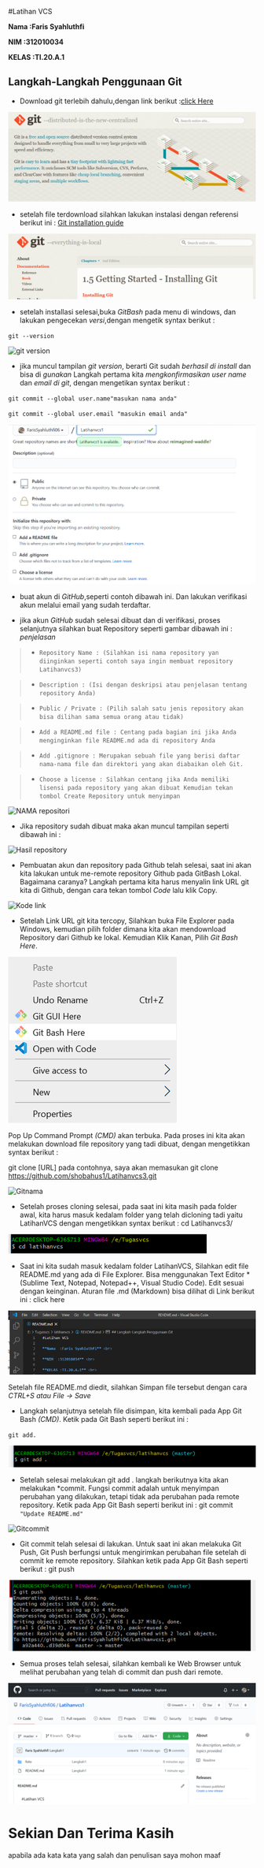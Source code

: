 #Latihan VCS

**Nama  :Faris Syahluthfi** <br>

**NIM  :312010034** <br>

**KELAS :TI.20.A.1** <br>

## Langkah-Langkah Penggunaan Git

* Download git terlebih dahulu,dengan link berikut :[click Here](https://git-scm.com)<br>

![gitscm](foto/gitbash.jpeg)

* setelah file terdownload silahkan lakukan instalasi dengan 
referensi berikut ini : [Git installation guide](https://git-scm.com/book/en/v2/Getting-Started-Installing-Git)<br>

![installing](foto/installing.png)<br>

* setelah installasi selesai,buka *GitBash* pada 
menu di windows, dan lakukan pengecekan *versi*,dengan 
mengetik syntax berikut : <br>

`git --version` <br>

![git version](foto/version.PNG) <br>

* jika muncul tampilan *git version*, berarti Git sudah
*berhasil di install* dan bisa di *gunakan* Langkah pertama
kita *mengkonfirmasikan user name* dan *email di git*,
dengan mengetikan syntax berikut : <br>

`git commit --global user.name"masukan nama anda"` <br>

`git commit --global user.email "masukin email anda"` <br>

![Git Config](foto/username.PNG)

* buat akun di *GitHub*,seperti contoh dibawah ini. Dan lakukan verifikasi akun melalui 
email yang sudah terdaftar.

* jika akun *GitHub* sudah selesai dibuat dan di verifikasi, proses selanjutnya silahkan buat
Repository seperti gambar dibawah ini : <br>
*penjelasan*

> * `Repository Name : (Silahkan isi nama repository yan diinginkan seperti contoh saya ingin
membuat repository Latihanvcs3)`<br>

> * `Description : (Isi dengan deskripsi atau penjelasan tentang repository Anda)`

> * `Public / Private : (Pilih salah satu jenis repository akan bisa dilihan sama semua orang atau tidak)` <br>

> * `Add a README.md file : Centang pada bagian ini jika Anda menginginkan file README.md ada di repository Anda` <br>

> * `Add .gitignore : Merupakan sebuah file yang berisi daftar nama-nama file dan direktori yang akan diabaikan oleh Git.` <br>

> * `Choose a license : Silahkan centang jika Anda memiliki lisensi pada repository yang akan dibuat Kemudian tekan tombol Create Repository untuk menyimpan` <br>

![NAMA repositori](foto/Langka1.png)

* Jika repository sudah dibuat maka akan muncul tampilan seperti dibawah ini :<br>

![Hasil repository](foto/hasilfile.PNG)

* Pembuatan akun dan repository pada Github telah selesai, saat ini akan kita lakukan untuk me-remote repository Github pada GitBash Lokal. Bagaimana caranya? Langkah pertama kita harus menyalin link URL git kita di Github, dengan cara tekan tombol *Code* lalu klik Copy.<br>

![Kode link](foto/kode.PNG)

* Setelah Link URL git kita tercopy, Silahkan buka File Explorer pada Windows, kemudian pilih folder dimana kita akan mendownload Repository dari Github ke lokal. Kemudian Klik Kanan, Pilih *Git Bash Here*.<br>

![Gitbash](foto/GitBash.png) 

Pop Up Command Prompt *(CMD)* akan terbuka. Pada proses ini kita akan melakukan download file repository yang tadi dibuat, dengan mengetikkan syntax berikut :

git clone [URL] pada contohnya, saya akan memasukan git clone
https://github.com/shobahus1/Latihanvcs3.git <br>

![Gitnama](foto/gitclone.PNG)

* Setelah proses cloning selesai, pada saat ini kita masih pada folder awal, kita harus masuk kedalam folder yang telah dicloning tadi yaitu LatihanVCS dengan mengetikkan syntax berikut :
cd Latihanvcs3/ <br>

![Gitcd](foto/cd.PNG)

* Saat ini kita sudah masuk kedalam folder LatihanVCS, Silahkan edit file README.md yang ada di File Explorer. Bisa menggunakan Text Editor *(Sublime Text, Notepad, Notepad++, Visual Studio Code). Edit sesuai dengan keinginan. Aturan file .md (Markdown) bisa dilihat di Link berikut ini : click here <br>

![Hasilrepository](foto/Readme.png)

Setelah file README.md diedit, silahkan Simpan file tersebut dengan cara *CTRL+S atau File -> Save*

* Langkah selanjutnya setelah file disimpan, kita kembali pada App Git Bash *(CMD)*. Ketik pada Git Bash seperti berikut ini :

`git add.`

![Gitadd](foto/Gitadd.PNG)

* Setelah selesai melakukan git add . langkah berikutnya kita akan melakukan *commit. Fungsi commit adalah untuk menyimpan perubahan yang dilakukan, tetapi tidak ada perubahan pada remote repository. Ketik pada App Git Bash seperti berikut ini :
git commit <br>
`"Update README.md"`

![Gitcommit](foto/gitnama.PNG)

* Git commit telah selesai di lakukan. Untuk saat ini akan melakuka Git Push, Git Push berfungsi untuk mengirimkan perubahan file setelah di commit ke remote repository. Silahkan ketik pada App Git Bash seperti berikut :
git push <br>

![Gitpush](foto/gitpush.PNG)

* Semua proses telah selesai, silahkan kembali ke Web Browser untuk melihat perubahan yang telah di commit dan push dari remote.

![hasilrepository](foto/Hasil.PNG)

# Sekian Dan Terima Kasih #
apabila ada kata kata yang salah dan penulisan saya mohon maaf <br>